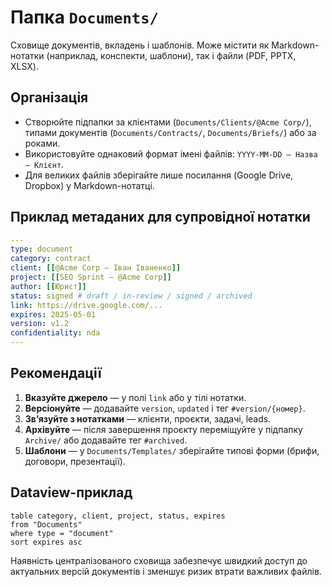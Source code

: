 # Папка `Documents/`

Сховище документів, вкладень і шаблонів. Може містити як Markdown-нотатки (наприклад, конспекти, шаблони), так і файли (PDF, PPTX, XLSX).

## Організація
- Створюйте підпапки за клієнтами (`Documents/Clients/@Acme Corp/`), типами документів (`Documents/Contracts/`, `Documents/Briefs/`) або за роками.
- Використовуйте однаковий формат імені файлів: `YYYY-MM-DD – Назва – Клієнт`.
- Для великих файлів зберігайте лише посилання (Google Drive, Dropbox) у Markdown-нотатці.

## Приклад метаданих для супровідної нотатки
```yaml
---
type: document
category: contract
client: [[@Acme Corp – Іван Іваненко]]
project: [[SEO Sprint – @Acme Corp]]
author: [[Юрист]]
status: signed # draft / in-review / signed / archived
link: https://drive.google.com/...
expires: 2025-05-01
version: v1.2
confidentiality: nda
---
```

## Рекомендації
1. **Вказуйте джерело** — у полі `link` або у тілі нотатки.
2. **Версіонуйте** — додавайте `version`, `updated` і тег `#version/{номер}`.
3. **Звʼязуйте з нотатками** — клієнти, проєкти, задачі, leads.
4. **Архівуйте** — після завершення проєкту переміщуйте у підпапку `Archive/` або додавайте тег `#archived`.
5. **Шаблони** — у `Documents/Templates/` зберігайте типові форми (брифи, договори, презентації).

## Dataview-приклад
```dataview
table category, client, project, status, expires
from "Documents"
where type = "document"
sort expires asc
```

Наявність централізованого сховища забезпечує швидкий доступ до актуальних версій документів і зменшує ризик втрати важливих файлів.
